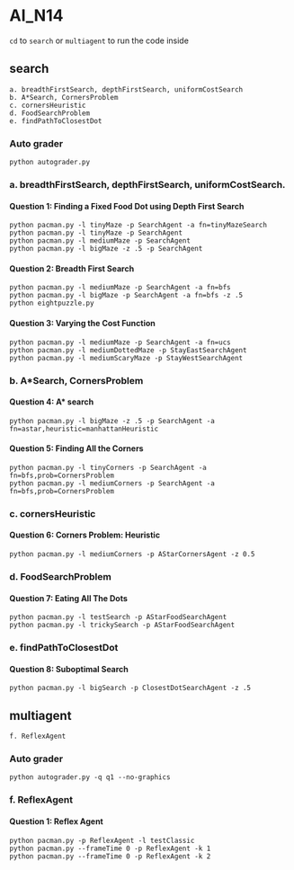 # AI_N14

`cd` to `search` or `multiagent` to run the code inside

## search
```
a. breadthFirstSearch, depthFirstSearch, uniformCostSearch
b. A*Search, CornersProblem
c. cornersHeuristic
d. FoodSearchProblem
e. findPathToClosestDot
```

### Auto grader
```
python autograder.py
```

### a. breadthFirstSearch, depthFirstSearch, uniformCostSearch.
#### Question 1: Finding a Fixed Food Dot using Depth First Search
```
python pacman.py -l tinyMaze -p SearchAgent -a fn=tinyMazeSearch
python pacman.py -l tinyMaze -p SearchAgent
python pacman.py -l mediumMaze -p SearchAgent
python pacman.py -l bigMaze -z .5 -p SearchAgent
```

#### Question 2: Breadth First Search
```
python pacman.py -l mediumMaze -p SearchAgent -a fn=bfs
python pacman.py -l bigMaze -p SearchAgent -a fn=bfs -z .5
python eightpuzzle.py
```

#### Question 3: Varying the Cost Function
```
python pacman.py -l mediumMaze -p SearchAgent -a fn=ucs
python pacman.py -l mediumDottedMaze -p StayEastSearchAgent
python pacman.py -l mediumScaryMaze -p StayWestSearchAgent
```

### b. A*Search, CornersProblem

#### Question 4: A* search
```
python pacman.py -l bigMaze -z .5 -p SearchAgent -a fn=astar,heuristic=manhattanHeuristic
```

#### Question 5: Finding All the Corners
```
python pacman.py -l tinyCorners -p SearchAgent -a fn=bfs,prob=CornersProblem
python pacman.py -l mediumCorners -p SearchAgent -a fn=bfs,prob=CornersProblem
```

### c. cornersHeuristic

#### Question 6: Corners Problem: Heuristic
```
python pacman.py -l mediumCorners -p AStarCornersAgent -z 0.5
```

### d. FoodSearchProblem

#### Question 7: Eating All The Dots
```
python pacman.py -l testSearch -p AStarFoodSearchAgent
python pacman.py -l trickySearch -p AStarFoodSearchAgent
```

### e. findPathToClosestDot

#### Question 8: Suboptimal Search
```
python pacman.py -l bigSearch -p ClosestDotSearchAgent -z .5
```

## multiagent
```
f. ReflexAgent
```

### Auto grader
```
python autograder.py -q q1 --no-graphics
```

### f. ReflexAgent

#### Question 1: Reflex Agent
```
python pacman.py -p ReflexAgent -l testClassic
python pacman.py --frameTime 0 -p ReflexAgent -k 1
python pacman.py --frameTime 0 -p ReflexAgent -k 2
```
